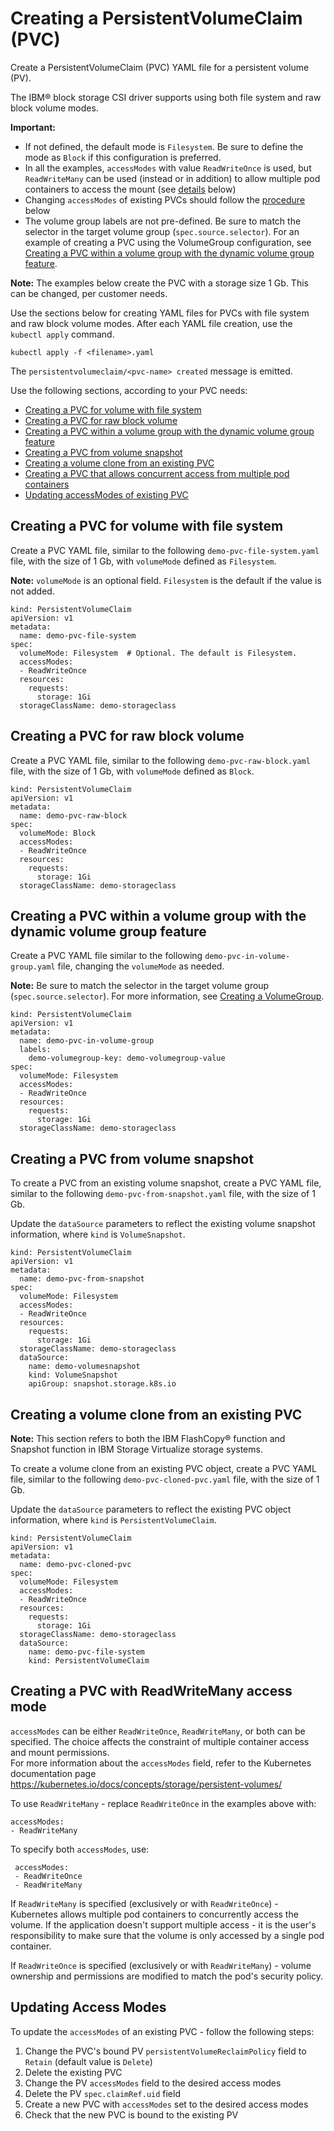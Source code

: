 # Creating a PersistentVolumeClaim (PVC)

Create a PersistentVolumeClaim (PVC) YAML file for a persistent volume (PV).

The IBM® block storage CSI driver supports using both file system and raw block volume modes.

**Important:**
<br>
  - If not defined, the default mode is `Filesystem`. Be sure to define the mode as `Block` if this configuration is preferred.
  - In all the examples, `accessModes` with value `ReadWriteOnce` is used, but `ReadWriteMany` can be used (instead or in addition) to allow multiple pod containers to access the mount (see [details](#creating-a-pvc-with-readwritemany-access-mode) below)
  - Changing `accessModes` of existing PVCs should follow the [procedure](#updating-access-modes) below
  - The volume group labels are not pre-defined. Be sure to match the selector in the target volume group (`spec.source.selector`). For an example of creating a PVC using the VolumeGroup configuration, see [Creating a PVC within a volume group with the dynamic volume group feature](#creating-a-pvc-within-a-volume-group-with-the-dynamic-volume-group-feature).

**Note:** The examples below create the PVC with a storage size 1 Gb. This can be changed, per customer needs.

Use the sections below for creating YAML files for PVCs with file system and raw block volume modes. After each YAML file creation, use the `kubectl apply` command.

```
kubectl apply -f <filename>.yaml
```

The `persistentvolumeclaim/<pvc-name> created` message is emitted.

Use the following sections, according to your PVC needs:

- [Creating a PVC for volume with file system](#creating-a-pvc-for-volume-with-file-system)
- [Creating a PVC for raw block volume](#creating-a-pvc-for-raw-block-volume)
- [Creating a PVC within a volume group with the dynamic volume group feature](#creating-a-pvc-within-a-volume-group-with-the-dynamic-volume-group-feature)  
- [Creating a PVC from volume snapshot](#creating-a-pvc-from-volume-snapshot)
- [Creating a volume clone from an existing PVC](#creating-a-volume-clone-from-an-existing-pvc)
- [Creating a PVC that allows concurrent access from multiple pod containers](#creating-a-pvc-with-readwritemany-access-mode)
- [Updating accessModes of existing PVC](#updating-access-modes)

## Creating a PVC for volume with file system

Create a PVC YAML file, similar to the following `demo-pvc-file-system.yaml` file, with the size of 1 Gb, with `volumeMode` defined as `Filesystem`.

**Note:** `volumeMode` is an optional field. `Filesystem` is the default if the value is not added.

    kind: PersistentVolumeClaim
    apiVersion: v1
    metadata:
      name: demo-pvc-file-system
    spec:
      volumeMode: Filesystem  # Optional. The default is Filesystem.
      accessModes:
      - ReadWriteOnce
      resources:
        requests:
          storage: 1Gi
      storageClassName: demo-storageclass

## Creating a PVC for raw block volume

Create a PVC YAML file, similar to the following `demo-pvc-raw-block.yaml` file, with the size of 1 Gb, with `volumeMode` defined as `Block`.

    kind: PersistentVolumeClaim
    apiVersion: v1
    metadata:
      name: demo-pvc-raw-block
    spec:
      volumeMode: Block
      accessModes:
      - ReadWriteOnce
      resources:
        requests:
          storage: 1Gi
      storageClassName: demo-storageclass

## Creating a PVC within a volume group with the dynamic volume group feature

Create a PVC YAML file similar to the following `demo-pvc-in-volume-group.yaml` file, changing the `volumeMode` as needed.

**Note:**  Be sure to match the selector in the target volume group (`spec.source.selector`). For more information, see [Creating a VolumeGroup](creating_volumegroup.md).

    kind: PersistentVolumeClaim
    apiVersion: v1
    metadata:
      name: demo-pvc-in-volume-group
      labels:
        demo-volumegroup-key: demo-volumegroup-value
    spec:
      volumeMode: Filesystem
      accessModes:
      - ReadWriteOnce
      resources:
        requests:
          storage: 1Gi
      storageClassName: demo-storageclass

## Creating a PVC from volume snapshot

To create a PVC from an existing volume snapshot, create a PVC YAML file, similar to the following `demo-pvc-from-snapshot.yaml` file, with the size of 1 Gb.

Update the `dataSource` parameters to reflect the existing volume snapshot information, where `kind` is `VolumeSnapshot`.

    kind: PersistentVolumeClaim
    apiVersion: v1
    metadata:
      name: demo-pvc-from-snapshot
    spec:
      volumeMode: Filesystem
      accessModes:
      - ReadWriteOnce
      resources:
        requests:
          storage: 1Gi
      storageClassName: demo-storageclass
      dataSource:
        name: demo-volumesnapshot
        kind: VolumeSnapshot
        apiGroup: snapshot.storage.k8s.io

## Creating a volume clone from an existing PVC

**Note:** This section refers to both the IBM FlashCopy® function and Snapshot function in IBM Storage Virtualize storage systems.

To create a volume clone from an existing PVC object, create a PVC YAML file, similar to the following `demo-pvc-cloned-pvc.yaml` file, with the size of 1 Gb.

Update the `dataSource` parameters to reflect the existing PVC object information, where `kind` is `PersistentVolumeClaim`.

    kind: PersistentVolumeClaim
    apiVersion: v1
    metadata:
      name: demo-pvc-cloned-pvc
    spec:
      volumeMode: Filesystem
      accessModes:
      - ReadWriteOnce
      resources:
        requests:
          storage: 1Gi
      storageClassName: demo-storageclass
      dataSource:
        name: demo-pvc-file-system
        kind: PersistentVolumeClaim

## Creating a PVC with ReadWriteMany access mode

`accessModes` can be either `ReadWriteOnce`, `ReadWriteMany`, or both can be specified. The choice affects the constraint of multiple container access and mount permissions.<br>
For more information about the `accessModes` field, refer to the Kubernetes documentation page https://kubernetes.io/docs/concepts/storage/persistent-volumes/

To use `ReadWriteMany` - replace `ReadWriteOnce` in the examples above with:

    accessModes:
    - ReadWriteMany

To specify both `accessModes`, use:

     accessModes:
     - ReadWriteOnce
     - ReadWriteMany

If `ReadWriteMany` is specified (exclusively or with `ReadWriteOnce`) - Kubernetes allows multiple pod containers to concurrently access the volume. If the application doesn't support multiple access - it is the user's responsibility to make sure that the volume is only accessed by a single pod container.

If `ReadWriteOnce` is specified (exclusively or with `ReadWriteMany`) - volume ownership and permissions are modified to match the pod's security policy.

## Updating Access Modes

To update the `accessModes` of an existing PVC - follow the following steps:
1. Change the PVC's bound PV `persistentVolumeReclaimPolicy` field to `Retain` (default value is `Delete`)
2. Delete the existing PVC
3. Change the PV `accessModes` field to the desired access modes
4. Delete the PV `spec.claimRef.uid` field
5. Create a new PVC with `accessModes` set to the desired access modes
6. Check that the new PVC is bound to the existing PV
